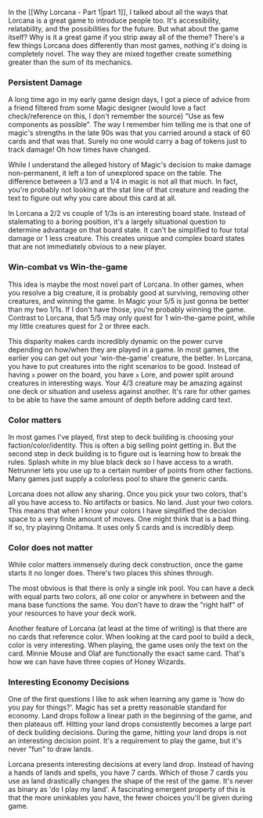 In the [[Why Lorcana - Part 1|part 1]], I talked about all the ways that Lorcana is a great game to introduce people too. It's accessibility, relatability, and the possibilities for the future. But what about the game itself? Why is it a great game if you strip away all of the theme? There's a few things Lorcana does differently than most games, nothing it's doing is completely novel. The way they are mixed together create something greater than the sum of its mechanics.
### Persistent Damage
A long time ago in my early game design days, I got a piece of advice from a friend filtered from some Magic designer (would love a fact check/reference on this, I don't remember the source) "Use as few components as possible". The way I remember him telling me is that one of magic's strengths in the late 90s was that you carried around a stack of 60 cards and that was that.  Surely no one would carry a bag of tokens just to track damage!  Oh how times have changed. 

While I understand the alleged history of Magic's decision to make damage non-permanent, it left a ton of unexplored space on the table. The difference between a 1/3 and a 1/4 in magic is not all that much. In fact, you're probably not looking at the stat line of that creature and reading the text to figure out why you care about this card at all.

In Lorcana  a 2/2 vs couple of 1/3s is an interesting board state. Instead of stalemating to a boring position, it's a largely situational question to determine advantage on that board state. It can't be simplified to four total damage or 1 less creature. This creates unique and complex board states that are not immediately obvious to a new player. 
### Win-combat vs Win-the-game 
This idea is maybe the most novel part of Lorcana. In other games, when you resolve a big creature, it is probably good at surviving, removing other creatures, and winning the game. In Magic your 5/5 is just gonna be better than my two 1/1s. If I don't have those, you're probably winning the game. Contrast to Lorcana, that 5/5 may only quest for 1 win-the-game point, while my little creatures quest for 2 or three each. 

This disparity makes cards incredibly dynamic on the power curve depending on how/when they are played in a game. In most games, the earlier you can get out your 'win-the-game' creature, the better. In Lorcana, you have to put creatures into the right scenarios to be good. Instead of having `x` power on the board, you have `x` Lore, and power split around creatures in interesting ways. Your 4/3 creature may be amazing against one deck or situation and useless against another. It's rare for other games to be able to have the same amount of depth before adding card text. 

### Color matters
In most games I've played, first step to deck building is choosing your faction/color/identity. This is often a big selling point getting in. But the second step in deck building is to figure out is learning how to break the rules. Splash white in my blue black deck so I have access to a wrath.  Netrunner lets you use up to a certain number of points from other factions. Many games just supply a colorless pool to share the generic cards. 

Lorcana does not allow any sharing. Once you pick your two colors, that's all you have access to. No artifacts or basics. No land. Just your two colors. This means that when I know your colors I have simplified the decision space to a very finite amount of moves. One might think that is a bad thing. If so, try playinng Onitama. It uses only 5 cards and is incredibly deep.
### Color does not matter 
While color matters immensely during deck construction, once the game starts it no longer does. There's two places this shines through. 

The most obvious is that there is only a single ink pool. You can have a deck with equal parts two colors, all one color or anywhere in between and the mana base functions the same. You don't have to draw the "right half" of your resources to have your deck work. 

Another feature of Lorcana (at least at the time of writing) is that there are no cards that reference color. When looking at the card pool to build a deck, color is very interesting. When playing, the game uses only the text on the card. Minnie Mouse and Olaf are functionally the exact same card. That's how we can have have three copies of Honey Wizards.
### Interesting Economy Decisions
One of the first questions I like to ask when learning any game is 'how do you pay for things?'. Magic has set a pretty reasonable standard for economy. Land drops follow a linear path in the beginning of the game, and then plateaus off. Hitting your land drops consistently becomes a large part of deck building decisions. During the game, hitting your land drops is not an interesting decision point. It's a requirement to play the game, but it's never "fun" to draw lands. 

Lorcana presents interesting decisions at every land drop. Instead of having a hands of lands and spells, you have 7 cards. Which of those 7 cards you use as land drastically changes the shape of the rest of the game. It's never as binary as 'do I play my land'. A fascinating emergent property of this is that the more uninkables you have, the fewer choices you'll be given during game. 